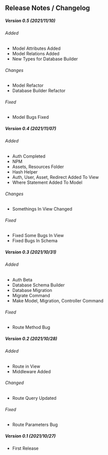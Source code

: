 ## Release Notes / Changelog
##### Version 0.5 (2021/11/10)
###### Added
- Model Attributes Added
- Model Relations Added
- New Types for Database Builder

###### Changes
- Model Refactor
- Database Builder Refactor

###### Fixed
- Model Bugs Fixed

##### Version 0.4 (2021/11/07)
###### Added
- Auth Completed
- NPM
- Assets, Resources Folder
- Hash Helper
- Auth, User, Asset, Redirect Added To View
- Where Statement Added To Model

###### Changes
- Somethings In View Changed

###### Fixed
- Fixed Some Bugs In View
- Fixed Bugs In Schema

##### Version 0.3 (2021/10/31)
###### Added
- Auth Beta
- Database Schema Builder
- Database Migration
- Migrate Command
- Make Model, Migration, Controller Command

###### Fixed
- Route Method Bug

##### Version 0.2 (2021/10/28)
###### Added
- Route in View
- Middleware Added

###### Changed
- Route Query Updated

###### Fixed
- Route Parameters Bug

##### Version 0.1 (2021/10/27)
- First Release
